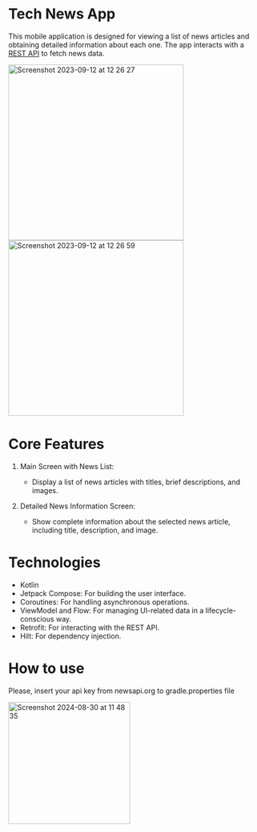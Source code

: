 # Tech News App

This mobile application is designed for viewing a list of news articles and obtaining detailed information about each one. 
The app interacts with a [REST API](https://newsapi.org/) to fetch news data.

<img height="350" alt="Screenshot 2023-09-12 at 12 26 27" src="https://github.com/user-attachments/assets/1ab61dd5-6992-4021-9f29-2e5cac64bcea">
<img height="350" alt="Screenshot 2023-09-12 at 12 26 59" src="https://github.com/user-attachments/assets/9921a90e-9c94-4313-b4ee-1b0b46570091">

# Core Features

1. Main Screen with News List:
   - Display a list of news articles with titles, brief descriptions, and images.
   
2. Detailed News Information Screen:
   - Show complete information about the selected news article, including title, description, and image.

# Technologies

- Kotlin
- Jetpack Compose: For building the user interface.
- Coroutines: For handling asynchronous operations.
- ViewModel and Flow: For managing UI-related data in a lifecycle-conscious way.
- Retrofit: For interacting with the REST API.
- Hilt: For dependency injection.

# How to use

Please, insert your api key from newsapi.org to gradle.properties file

<img width="243" alt="Screenshot 2024-08-30 at 11 48 35" src="https://github.com/user-attachments/assets/c86cd114-8ad8-4693-a1ce-b37eb7639992">
